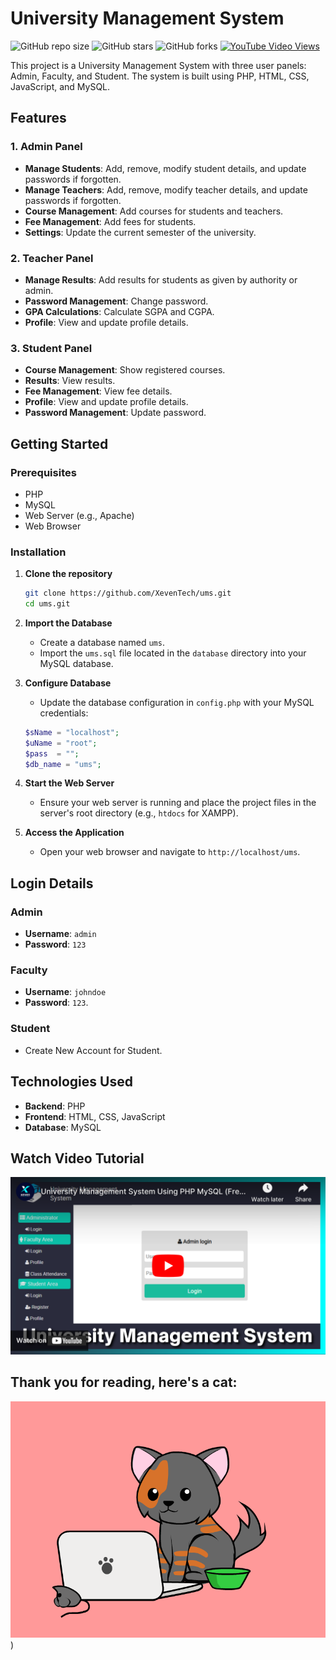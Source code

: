 # University Management System

![GitHub repo size](https://img.shields.io/github/repo-size/xeventech/ums)
![GitHub stars](https://img.shields.io/github/stars/xeventech/ums?style=social)
![GitHub forks](https://img.shields.io/github/forks/xeventech/ums?style=social)
[![YouTube Video Views](https://img.shields.io/youtube/views/GeWM3xQzuyc?style=social)](https://youtu.be/GeWM3xQzuyc)

This project is a University Management System with three user panels: Admin, Faculty, and Student. The system is built using PHP, HTML, CSS, JavaScript, and MySQL.

## Features

### 1. Admin Panel
- **Manage Students**: Add, remove, modify student details, and update passwords if forgotten.
- **Manage Teachers**: Add, remove, modify teacher details, and update passwords if forgotten.
- **Course Management**: Add courses for students and teachers.
- **Fee Management**: Add fees for students.
- **Settings**: Update the current semester of the university.

### 2. Teacher Panel
- **Manage Results**: Add results for students as given by authority or admin.
- **Password Management**: Change password.
- **GPA Calculations**: Calculate SGPA and CGPA.
- **Profile**: View and update profile details.

### 3. Student Panel
- **Course Management**: Show registered courses.
- **Results**: View results.
- **Fee Management**: View fee details.
- **Profile**: View and update profile details.
- **Password Management**: Update password.

## Getting Started

### Prerequisites
- PHP
- MySQL
- Web Server (e.g., Apache)
- Web Browser

### Installation
1. **Clone the repository**
    ```bash
    git clone https://github.com/XevenTech/ums.git
    cd ums.git
    ```
2. **Import the Database**
    - Create a database named `ums`.
    - Import the `ums.sql` file located in the `database` directory into your MySQL database.

3. **Configure Database**
    - Update the database configuration in `config.php` with your MySQL credentials:
    ```php
    $sName = "localhost";
    $uName = "root";
    $pass  = "";
    $db_name = "ums";
    ```

4. **Start the Web Server**
    - Ensure your web server is running and place the project files in the server's root directory (e.g., `htdocs` for XAMPP).

5. **Access the Application**
    - Open your web browser and navigate to `http://localhost/ums`.

## Login Details

### Admin
- **Username**: `admin`
- **Password**: `123`

### Faculty
- **Username**: `johndoe`
- **Password**: `123`.

### Student
- Create New Account for Student.

## Technologies Used
- **Backend**: PHP
- **Frontend**: HTML, CSS, JavaScript
- **Database**: MySQL

## Watch Video Tutorial

[![Watch Video](https://github.com/XevenTech/projects_snapshots/blob/main/ums/thumbnail.png?raw=true "Play")](https://youtu.be/GeWM3xQzuyc)


## Thank you for reading, here's a cat:

![Cat](https://github.com/XevenTech/xeventech/blob/main/cat.gif?raw=true "Thank You"))
